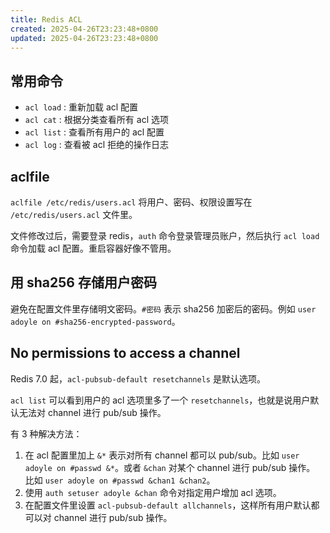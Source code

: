 ```yaml
---
title: Redis ACL
created: 2025-04-26T23:23:48+0800
updated: 2025-04-26T23:23:48+0800
---
```



## 常用命令

- `acl load` : 重新加载 acl 配置
- `acl cat` : 根据分类查看所有 acl 选项
- `acl list` : 查看所有用户的 acl 配置
- `acl log` : 查看被 acl 拒绝的操作日志

## aclfile

`aclfile /etc/redis/users.acl` 将用户、密码、权限设置写在 `/etc/redis/users.acl` 文件里。

文件修改过后，需要登录 redis，`auth` 命令登录管理员账户，然后执行 `acl load` 命令加载 acl 配置。重启容器好像不管用。

## 用 sha256 存储用户密码

避免在配置文件里存储明文密码。`#密码` 表示 sha256 加密后的密码。例如 `user adoyle on #sha256-encrypted-password`。

## No permissions to access a channel

Redis 7.0 起，`acl-pubsub-default resetchannels` 是默认选项。

`acl list` 可以看到用户的 acl 选项里多了一个 `resetchannels`，也就是说用户默认无法对 channel 进行 pub/sub 操作。

有 3 种解决方法：

1. 在 acl 配置里加上 `&*` 表示对所有 channel 都可以 pub/sub。比如 `user adoyle on #passwd &*`。或者 `&chan` 对某个 channel 进行 pub/sub 操作。 比如 `user adoyle on #passwd &chan1 &chan2`。
2. 使用 `auth setuser adoyle &chan` 命令对指定用户增加 acl 选项。
3. 在配置文件里设置 `acl-pubsub-default allchannels`，这样所有用户默认都可以对 channel 进行 pub/sub 操作。
